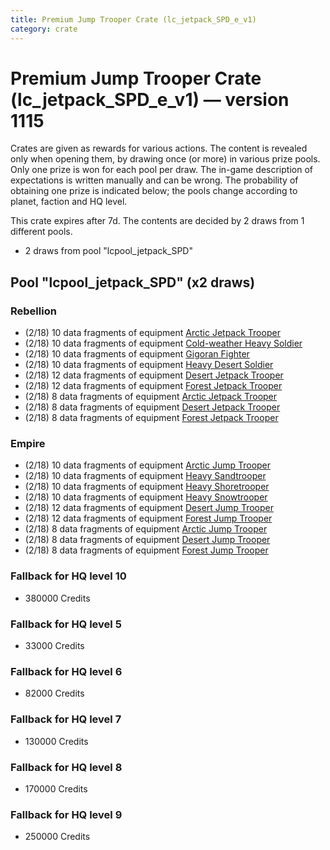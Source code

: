 ```yaml
---
title: Premium Jump Trooper Crate (lc_jetpack_SPD_e_v1)
category: crate
---
```


# Premium Jump Trooper Crate (lc_jetpack_SPD_e_v1) — version 1115

Crates are given as rewards for various actions. The content is revealed only when opening them, by drawing once (or more) in various prize pools. Only one prize is won for each pool per draw. The in-game description of expectations is written manually and can be wrong. The probability of obtaining one prize is indicated below; the pools change according to planet, faction and HQ level.

This crate expires after 7d. The contents are decided by 2 draws from 1 different pools.
  * 2 draws from pool "lcpool_jetpack_SPD"

## Pool "lcpool_jetpack_SPD" (x2 draws)

### Rebellion

  * (2/18) 10 data fragments of equipment [Arctic Jetpack Trooper](eqpRebelEchoBaseJetpackTrooper)
  * (2/18) 10 data fragments of equipment [Cold-weather Heavy Soldier](eqpRebelEchoBaseHeavySoldier)
  * (2/18) 10 data fragments of equipment [Gigoran Fighter](eqpRebelShaggyAlien)
  * (2/18) 10 data fragments of equipment [Heavy Desert Soldier](eqpRebelHeavySandSoldier)
  * (2/18) 12 data fragments of equipment [Desert Jetpack Trooper](eqpRebelSandJetpackTrooper)
  * (2/18) 12 data fragments of equipment [Forest Jetpack Trooper](eqpRebelPentagonJetpackTrooper)
  * (2/18) 8 data fragments of equipment [Arctic Jetpack Trooper](eqpRebelEchoBaseJetpackTrooper)
  * (2/18) 8 data fragments of equipment [Desert Jetpack Trooper](eqpRebelSandJetpackTrooper)
  * (2/18) 8 data fragments of equipment [Forest Jetpack Trooper](eqpRebelPentagonJetpackTrooper)

### Empire

  * (2/18) 10 data fragments of equipment [Arctic Jump Trooper](eqpEmpireSnowJumpTrooper)
  * (2/18) 10 data fragments of equipment [Heavy Sandtrooper](eqpEmpireHeavySandtrooper)
  * (2/18) 10 data fragments of equipment [Heavy Shoretrooper](eqpEmpirePentagonHeavyTrooper)
  * (2/18) 10 data fragments of equipment [Heavy Snowtrooper](eqpEmpireHeavySnowtrooper)
  * (2/18) 12 data fragments of equipment [Desert Jump Trooper](eqpEmpireSandJumpTrooper)
  * (2/18) 12 data fragments of equipment [Forest Jump Trooper](eqpEmpirePentagonJumpTrooper)
  * (2/18) 8 data fragments of equipment [Arctic Jump Trooper](eqpEmpireSnowJumpTrooper)
  * (2/18) 8 data fragments of equipment [Desert Jump Trooper](eqpEmpireSandJumpTrooper)
  * (2/18) 8 data fragments of equipment [Forest Jump Trooper](eqpEmpirePentagonJumpTrooper)

### Fallback for HQ level 10

  * 380000 Credits

### Fallback for HQ level 5

  * 33000 Credits

### Fallback for HQ level 6

  * 82000 Credits

### Fallback for HQ level 7

  * 130000 Credits

### Fallback for HQ level 8

  * 170000 Credits

### Fallback for HQ level 9

  * 250000 Credits